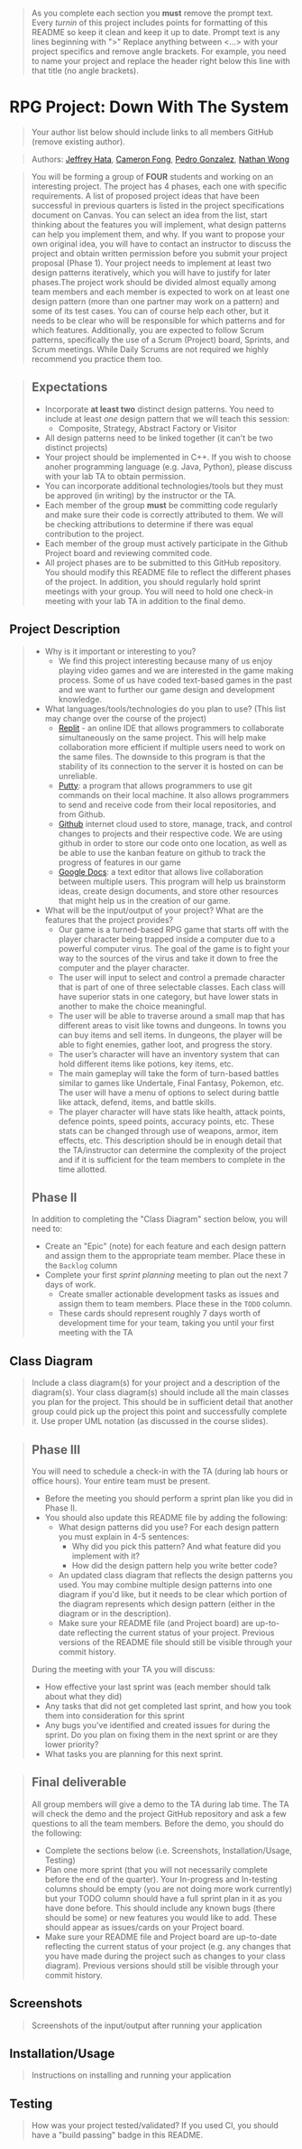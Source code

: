  > As you complete each section you **must** remove the prompt text. Every *turnin* of this project includes points for formatting of this README so keep it clean and keep it up to date. 
 > Prompt text is any lines beginning with "\>"
 > Replace anything between \<...\> with your project specifics and remove angle brackets. For example, you need to name your project and replace the header right below this line with that title (no angle brackets). 
# RPG Project: Down With The System
 > Your author list below should include links to all members GitHub (remove existing author).
 
 > Authors: [Jeffrey Hata](https://github.com/Jeff591), [Cameron Fong](https://github.com/CameronSF), [Pedro Gonzalez](https://github.com/pgonz028), [Nathan Wong](https://github.com/nathanw1510)  
 
 > You will be forming a group of **FOUR** students and working on an interesting project. The project has 4 phases, each one with specific requirements. A list of proposed project ideas that have been successful in previous quarters is listed in the project specifications document on Canvas. You can select an idea from the list, start thinking about the features you will implement, what design patterns can help you implement them, and why. If you want to propose your own original idea, you will have to contact an instructor to discuss the project and obtain written permission before you submit your project proposal (Phase 1). Your project needs to implement at least two design patterns iteratively, which you will have to justify for later phases.The project work should be divided almost equally among team members and each member is expected to work on at least one design pattern (more than one partner may work on a pattern) and some of its test cases. You can of course help each other, but it needs to be clear who will be responsible for which patterns and for which features. Additionally, you are expected to follow Scrum patterns, specifically the use of a Scrum (Project) board, Sprints, and Scrum meetings. While Daily Scrums are not required we highly recommend you practice them too.
 
 > ## Expectations
 > * Incorporate **at least two** distinct design patterns. You need to include at least *one* design pattern that we will teach this session:
 >   * Composite, Strategy, Abstract Factory or Visitor
 > * All design patterns need to be linked together (it can't be two distinct projects)
 > * Your project should be implemented in C++. If you wish to choose anoher programming language (e.g. Java, Python), please discuss with your lab TA to obtain permission.
 > * You can incorporate additional technologies/tools but they must be approved (in writing) by the instructor or the TA.
 > * Each member of the group **must** be committing code regularly and make sure their code is correctly attributed to them. We will be checking attributions to determine if there was equal contribution to the project.
 > * Each member of the group must actively participate in the Github Project board and reviewing commited code.
> * All project phases are to be submitted to this GitHub repository. You should modify this README file to reflect the different phases of the project. In addition, you should regularly hold sprint meetings with your group. You will need to hold one check-in meeting with your lab TA in addition to the final demo.

## Project Description
 > * Why is it important or interesting to you?
 >   * We find this project interesting because many of us enjoy playing video games and we are interested in the game making process. Some of us have coded text-based games in the past and we want to further our game design and development knowledge.  
 > * What languages/tools/technologies do you plan to use? (This list may change over the course of the project)
 >   * [Replit](replit.com) - an online IDE that allows programmers to collaborate simultaneously on the same project. This will help make collaboration more efficient if multiple users need to work on the same files. The downside to this program is that the stability of its connection to the server it is hosted on can be unreliable. 
 >   * [Putty](https://www.chiark.greenend.org.uk/~sgtatham/putty/): a program that allows programmers to use git commands on their local machine. It also allows programmers to send and receive code from their local repositories, and from Github. 
 >   * [Github](github.com) internet cloud used to store, manage, track, and control changes to projects and their respective code. We are using github in order to store our code onto one location, as well as be able to use the kanban feature on github to track the progress of features in our game 
 >   * [Google Docs](docs.google.com): a text editor that allows live collaboration between multiple users. This program will help us brainstorm ideas, create design documents, and store other resources that might help us in the creation of our game. 
 > * What will be the input/output of your project? What are the features that the project provides?
 >   * Our game is a turned-based RPG game that starts off with the player character being trapped inside a computer due to a powerful computer virus. The goal of the game is to fight your way to the sources of the virus and take it down to free the computer and the player character. 
 >   * The user will input to select and control a premade character that is part of one of three selectable classes. Each class will have superior stats in one category, but have lower stats in another to make the choice meaningful. 
 >   * The user will be able to traverse around a small map that has different areas to visit like towns and dungeons. In towns you can buy items and sell items. In dungeons, the player will be able to fight enemies, gather loot, and progress the story. 
 >   * The user’s character will have an inventory system that can hold different items like potions, key items, etc. 
 >   * The main gameplay will take the form of turn-based battles similar to games like Undertale, Final Fantasy, Pokemon, etc. The user will have a menu of options to select during battle like attack, defend, items, and battle skills. 
 >   * The player character will have stats like health, attack points, defence points, speed points, accuracy points, etc. These stats can be changed through use of weapons, armor, item effects, etc. 
 > This description should be in enough detail that the TA/instructor can determine the complexity of the project and if it is sufficient for the team members to complete in the time allotted. 
 > 
 > ## Phase II
 > In addition to completing the "Class Diagram" section below, you will need to:
 > * Create an "Epic" (note) for each feature and each design pattern and assign them to the appropriate team member. Place these in the `Backlog` column
 > * Complete your first *sprint planning* meeting to plan out the next 7 days of work.
 >   * Create smaller actionable development tasks as issues and assign them to team members. Place these in the `TODO` column.
 >   * These cards should represent roughly 7 days worth of development time for your team, taking you until your first meeting with the TA
## Class Diagram
 > Include a class diagram(s) for your project and a description of the diagram(s). Your class diagram(s) should include all the main classes you plan for the project. This should be in sufficient detail that another group could pick up the project this point and successfully complete it. Use proper UML notation (as discussed in the course slides).
 
 > ## Phase III
 > You will need to schedule a check-in with the TA (during lab hours or office hours). Your entire team must be present. 
 > * Before the meeting you should perform a sprint plan like you did in Phase II.
 > * You should also update this README file by adding the following:
 >   * What design patterns did you use? For each design pattern you must explain in 4-5 sentences:
 >     * Why did you pick this pattern? And what feature did you implement with it?
 >     * How did the design pattern help you write better code?
 >   * An updated class diagram that reflects the design patterns you used. You may combine multiple design patterns into one diagram if you'd like, but it needs to be clear which portion of the diagram represents which design pattern (either in the diagram or in the description).
 >   * Make sure your README file (and Project board) are up-to-date reflecting the current status of your project. Previous versions of the README file should still be visible through your commit history.
> 
> During the meeting with your TA you will discuss: 
 > * How effective your last sprint was (each member should talk about what they did)
 > * Any tasks that did not get completed last sprint, and how you took them into consideration for this sprint
 > * Any bugs you've identified and created issues for during the sprint. Do you plan on fixing them in the next sprint or are they lower priority?
 > * What tasks you are planning for this next sprint.

 
 > ## Final deliverable
 > All group members will give a demo to the TA during lab time. The TA will check the demo and the project GitHub repository and ask a few questions to all the team members. 
 > Before the demo, you should do the following:
 > * Complete the sections below (i.e. Screenshots, Installation/Usage, Testing)
 > * Plan one more sprint (that you will not necessarily complete before the end of the quarter). Your In-progress and In-testing columns should be empty (you are not doing more work currently) but your TODO column should have a full sprint plan in it as you have done before. This should include any known bugs (there should be some) or new features you would like to add. These should appear as issues/cards on your Project board.
 > * Make sure your README file and Project board are up-to-date reflecting the current status of your project (e.g. any changes that you have made during the project such as changes to your class diagram). Previous versions should still be visible through your commit history. 
 
 ## Screenshots
 > Screenshots of the input/output after running your application
 ## Installation/Usage
 > Instructions on installing and running your application
 ## Testing
 > How was your project tested/validated? If you used CI, you should have a "build passing" badge in this README.
 
